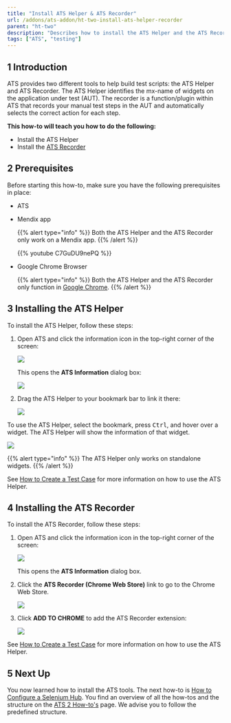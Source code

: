 ```yaml
---
title: "Install ATS Helper & ATS Recorder"
url: /addons/ats-addon/ht-two-install-ats-helper-recorder
parent: "ht-two"
description: "Describes how to install the ATS Helper and the ATS Recorder tool."
tags: ["ATS", "testing"]
---
```


## 1 Introduction

ATS provides two different tools to help build test scripts: the ATS Helper and ATS Recorder. The ATS Helper identifies the mx-name of widgets on the application under test (AUT). The recorder is a function/plugin within ATS that records your manual test steps in the AUT and automatically selects the correct action for each step.

**This how-to will teach you  how to do the following:**

* Install the ATS Helper
* Install the [ATS Recorder](rg-one-recorder)

## 2 Prerequisites

Before starting this how-to, make sure you have the following prerequisites in place:

*  ATS
*   Mendix app

	{{% alert type="info" %}}  Both the ATS Helper and the ATS Recorder only work on a Mendix app.
	{{% /alert %}}
	
	{{% youtube C7GuDU9nePQ %}}

*   Google Chrome Browser

	{{% alert type="info" %}}  Both the ATS Helper and the ATS Recorder only function in [Google Chrome](https://www.google.com/chrome/browser/). 
	{{% /alert %}}

## 3 Installing the ATS Helper

To install the ATS Helper, follow these steps:

1.  Open ATS and click the information icon in the top-right corner of the screen:

	![](attachments/ht-two-install-ats-helper-recorder/information-icon.png)

	This opens the **ATS Information** dialog box:
   
	![](attachments/ht-two-install-ats-helper-recorder/ats-information-screen.png)

2.	Drag the ATS Helper to your bookmark bar to link it there:

	![](attachments/ht-two-install-ats-helper-recorder/drag-drop-ats-helper.png)

To use the ATS Helper, select the bookmark, press <kbd>Ctrl</kbd>, and hover over a widget. The ATS Helper will show the information of that widget.

![](attachments/ht-two-install-ats-helper-recorder/ats-helper-widget.png)

{{% alert type="info" %}}
The ATS Helper only works on standalone widgets.
{{% /alert %}}

See [How to Create a Test Case](ht-two-create-a-test-case) for more information on how to use the ATS Helper.

## 4 Installing the ATS Recorder

To install the ATS Recorder, follow these steps:

1.	Open ATS and click the information icon in the top-right corner of the screen:

	![](attachments/ht-two-install-ats-helper-recorder/information-icon.png)
    
	This opens the **ATS Information** dialog box.    

2.	Click the **ATS Recorder (Chrome Web Store)** link to go to the Chrome Web Store.

	![](attachments/ht-two-install-ats-helper-recorder/ats-information-screen-recorder.png)

3.  Click **ADD TO CHROME** to add the ATS Recorder extension:

	![](attachments/ht-two-install-ats-helper-recorder/add-ats-recorder.png)

See [How to Create a Test Case](ht-two-create-a-test-case) for more information on how to use the ATS Helper.

## 5 Next Up

You now learned how to install the ATS tools. The next how-to is [How to Configure a Selenium Hub](ht-two-configure-a-selenium-hub). You find an overview of all the how-tos and the structure on the [ATS 2 How-to's](ht-two) page. We advise you to follow the predefined structure.
